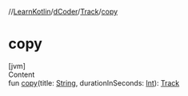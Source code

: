 //[LearnKotlin](../../index.md)/[dCoder](../index.md)/[Track](index.md)/[copy](copy.md)



# copy  
[jvm]  
Content  
fun [copy](copy.md)(title: [String](https://kotlinlang.org/api/latest/jvm/stdlib/kotlin/-string/index.html), durationInSeconds: [Int](https://kotlinlang.org/api/latest/jvm/stdlib/kotlin/-int/index.html)): [Track](index.md)  



